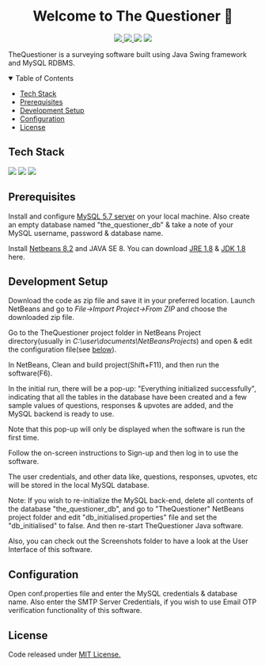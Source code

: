 <h1 align="center">Welcome to The Questioner 👋</h1>
<p align="center">
  
  <a aria-label="GitHub issues" href="https://github.com/ausaf007/TheQuestioner/issues" target="_blank">
    <img src="https://img.shields.io/github/issues/ausaf007/TheQuestioner?style=for-the-badge" />
  </a>
  <a aria-label="GitHub license" href="https://github.com/ausaf007/TheQuestioner/blob/master/LICENSE" target="_blank">
    <img src="https://img.shields.io/github/license/ausaf007/TheQuestioner?style=for-the-badge" />
  </a>
  <a aria-label="Build Status" target="_blank">
    <img src="https://img.shields.io/badge/build-passing-brightgreen?style=for-the-badge" />
  </a>
  <a aria-label="linkedin-shield" href="https://www.linkedin.com/in/md-ausaf-rashid/" target="_blank">
    <img src="https://img.shields.io/badge/-LinkedIn-black.svg?style=for-the-badge&logo=linkedin&colorB=555" />
  </a>
  
<!-- [![GitHub issues](https://img.shields.io/github/issues/ausaf007/TheQuestioner?style=for-the-badge)](https://github.com/ausaf007/TheQuestioner/issues)
[![GitHub license](https://img.shields.io/github/license/ausaf007/TheQuestioner?style=for-the-badge)](https://github.com/ausaf007/TheQuestioner/blob/master/LICENSE)
[![Build Status](https://img.shields.io/badge/build-passing-brightgreen?style=for-the-badge)]()
 -->
</p>

TheQuestioner is a surveying software built using Java Swing framework and MySQL RDBMS.

<!-- TABLE OF CONTENTS -->
<details open>
  <summary>Table of Contents</summary>
  <ul>
    <li><a href="#tech-stack">Tech Stack</a></li>
    <li><a href="#prerequisites">Prerequisites</a></li>
    <li><a href="#development-setup">Development Setup</a></li>
    <li><a href="#configuration">Configuration</a></li>
    <li><a href="#license">License</a></li>
  </ul>
</details>

## Tech Stack

[![](https://img.shields.io/badge/Made_with-Java-red?style=for-the-badge&logo=Java)](https://www.java.com/)
[![](https://img.shields.io/badge/Made_with-MySQL-orange?style=for-the-badge&logo=MySQL)](https://www.mysql.com/)
[![](https://img.shields.io/badge/Made_with-Swing%20Framework-red?style=for-the-badge&logo=Java)](https://docs.oracle.com/javase/7/docs/api/javax/swing/package-summary.html)

## Prerequisites

Install and configure [MySQL 5.7 server](https://dev.mysql.com/downloads/mysql/5.7.html) on your local machine. Also create an empty database named "the_questioner_db" & take a note of your MySQL username, password & database name.

Install [Netbeans 8.2](https://netbeans.org/downloads/old/8.2/) and JAVA SE 8.
You can download [JRE 1.8](https://www.oracle.com/java/technologies/javase-jre8-downloads.html) & [JDK 1.8](https://www.oracle.com/java/technologies/javase/javase-jdk8-downloads.html) here.

## Development Setup

Download the code as zip file and save it in your preferred location.
Launch NetBeans and go to *File->Import Project->From ZIP* and choose the downloaded zip file.

Go to the TheQuestioner project folder in NetBeans Project directory(usually in *C:\user\documents\NetBeansProjects*) and open & edit the configuration file(see [below](#Configuration)).

In NetBeans, Clean and build project(Shift+F11), and then run the software(F6).

In the initial run, there will be a pop-up: "Everything initialized successfully", indicating that all the tables in the database have been created and a few sample values of questions, responses & upvotes are added, and the MySQL backend is ready to use. 

Note that this pop-up will only be displayed when the software is run the first time. 

Follow the on-screen instructions to Sign-up and then log in to use the software.

The user credentials, and other data like, questions, responses, upvotes, etc will be stored in the local MySQL database. 

Note: If you wish to re-initialize the MySQL back-end, delete all contents of the database "the_questioner_db", and go to "TheQuestioner" NetBeans project folder and edit "db_initialised.properties" file and set the "db_initialised" to false. And then re-start TheQuestioner Java software.

Also, you can check out the Screenshots folder to have a look at the User Interface of this software.

## Configuration

Open conf.properties file and enter the MySQL credentials & database name.
Also enter the SMTP Server Credentials, if you wish to use Email OTP verification functionality of this software.


## License
Code released under [MIT License.](https://choosealicense.com/licenses/mit/)

